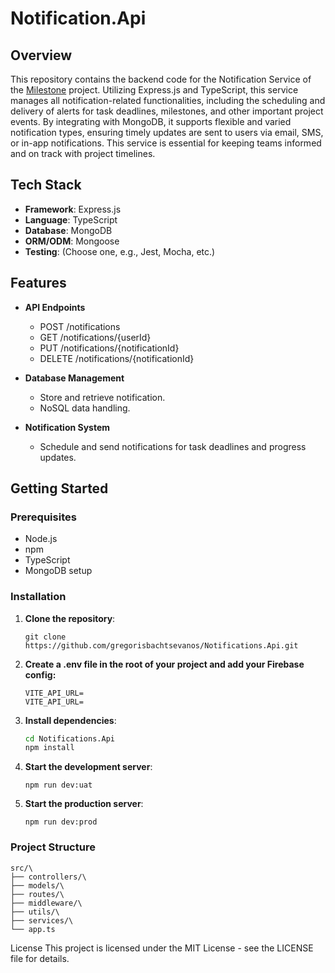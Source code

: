 # Notification.Api

## Overview

This repository contains the backend code for the Notification Service of the [Milestone](https://github.com/gregorisbachtsevanos/Milestone.Client) project. Utilizing Express.js and TypeScript, this service manages all notification-related functionalities, including the scheduling and delivery of alerts for task deadlines, milestones, and other important project events. By integrating with MongoDB, it supports flexible and varied notification types, ensuring timely updates are sent to users via email, SMS, or in-app notifications. This service is essential for keeping teams informed and on track with project timelines.

## Tech Stack

- **Framework**: Express.js
- **Language**: TypeScript
- **Database**: MongoDB
- **ORM/ODM**: Mongoose
- **Testing**: (Choose one, e.g., Jest, Mocha, etc.)

## Features

- **API Endpoints**
  - POST /notifications
  - GET /notifications/{userId}
  - PUT /notifications/{notificationId}
  - DELETE /notifications/{notificationId}
  
- **Database Management**
  - Store and retrieve notification.
  - NoSQL data handling.

- **Notification System**
  - Schedule and send notifications for task deadlines and progress updates.

## Getting Started

### Prerequisites

- Node.js
- npm
- TypeScript
- MongoDB setup

### Installation

1. **Clone the repository**:
   ```
   git clone https://github.com/gregorisbachtsevanos/Notifications.Api.git
   ```

2. **Create a .env file in the root of your project and add your Firebase config:**
   ```
   VITE_API_URL= 
   VITE_API_URL= 
   ```
   
3. **Install dependencies**:
   ```bash
   cd Notifications.Api
   npm install 
   ```
   
4. **Start the development server**:
   ```
   npm run dev:uat
   ```
   
5. **Start the production server**:
   ```
   npm run dev:prod
   ```
   
### Project Structure
```
src/\
├── controllers/\
├── models/\
├── routes/\
├── middleware/\
├── utils/\
├── services/\
└── app.ts
```

License
This project is licensed under the MIT License - see the LICENSE file for details.
